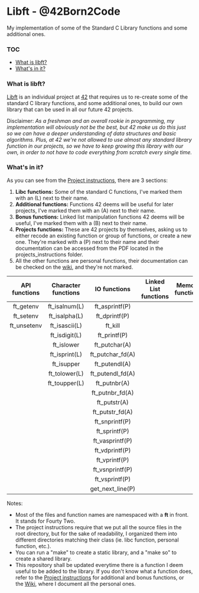 # Libft - @42Born2Code
My implementation of some of the Standard C Library functions and some additional ones.

### TOC
* [What is libft?](#what-is-libft)
* [What's in it?](#whats-in-it)

### What is libft?
[Libft][1] is an individual project at [42][2] that requires us to re-create some of the standard C library functions, and some additional ones, to build our own library that can be used in all our future 42 projects.

Disclaimer: *As a freshman and an overall rookie in programming, my implementation will obviously not be the best, but 42 make us do this just so we can have a deeper understanding of data structures and basic algorithms. Plus, at 42 we're not allowed to use almost any standard library function in our projects, so we have to keep growing this library with our own, in order to not have to code everything from scratch every single time.*

### What's in it?

As you can see from the [Project instructions][1], there are 3 sections:

1.  **Libc functions:** Some of the standard C functions, I've marked them with an (L) next to their name.
2.  **Additional functions:** Functions 42 deems will be useful for later projects, I've marked them with an (A) next to their name.
3.  **Bonus functions:** Linked list manipulation functions 42 deems will be useful, I've marked them with a (B) next to their name.
4. **Projects functions:** These are 42 projects by themselves, asking us to either recode an existing function or group of functions, or create a new one. They're marked with a (P) next to their name and their documentation can be accessed from the PDF located in the projects_instructions folder.
5.  All the other functions are personal functions, their documentation can be checked on the [wiki][3], and they're not marked.

API functions | Character functions | IO functions | Linked List functions | Memory functions | String functions
:-----------: | :-----------: | :--------------: | :------------: | :------------: | :------------:
ft_getenv	 | ft_isalnum(L) | ft_asprintf(P)	|
ft_setenv	 | ft_isalpha(L) | ft_dprintf(P)	|
ft_unsetenv	 | ft_isascii(L) | ft_kill			|
	| ft_isdigit(L)	| ft_printf(P)		|
	| ft_islower	| ft_putchar(A)		|
	| ft_isprint(L) | ft_putchar_fd(A)	|
	| ft_isupper	| ft_putendl(A)		|
	| ft_tolower(L) | ft_putendl_fd(A)	|
	| ft_toupper(L) | ft_putnbr(A)		|
	|	| ft_putnbr_fd(A)	|
	|	| ft_putstr(A)		|
	|	| ft_putstr_fd(A)	|
	|	| ft_snprintf(P)	|
	|	| ft_sprintf(P)		|
	|	| ft_vasprintf(P)	|
	|	| ft_vdprintf(P)	|
	|	| ft_vprintf(P)		|
	|	| ft_vsnprintf(P)	|
	|	| ft_vsprintf(P)	|
	|	| get_next_line(P)	|


Notes:

- Most of the files and function names are namespaced with a **ft** in front. It stands for Fourty Two.
- The project instructions require that we put all the source files in the root directory, but for the sake of readability, I organized them into different directories matching their class (ie. libc function, personal function, etc.).
- You can run a "make" to create a static library, and a "make so" to create a shared library.
- This repository shall be updated everytime there is a function I deem useful to be added to the library. If you don't know what a function does, refer to the [Project instructions][1] for additional and bonus functions, or the [Wiki][3], where I document all the personal ones.

[1]: https://github.com/jon-finkel/libft/blob/master/projects_instructions/libft.en.pdf "Libft PDF"
[2]: http://42.us.org "42 Silicon Valley"
[3]: https://github.com/jon-finkel/libft/wiki
